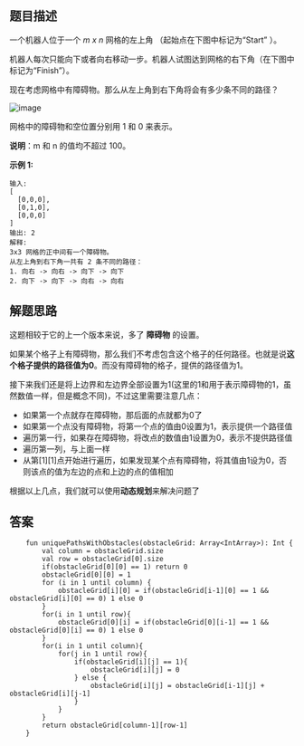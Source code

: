 ## 题目描述

一个机器人位于一个 *m x n* 网格的左上角 （起始点在下图中标记为“Start” ）。

机器人每次只能向下或者向右移动一步。机器人试图达到网格的右下角（在下图中标记为“Finish”）。

现在考虑网格中有障碍物。那么从左上角到右下角将会有多少条不同的路径？

![image](https://user-images.githubusercontent.com/30992818/72131874-76e5eb80-33b8-11ea-8cb9-a6cc28b18d9a.png)

网格中的障碍物和空位置分别用 1 和 0 来表示。

**说明**：m 和 n 的值均不超过 100。

**示例 1:**


```
输入:
[
  [0,0,0],
  [0,1,0],
  [0,0,0]
]
输出: 2
解释:
3x3 网格的正中间有一个障碍物。
从左上角到右下角一共有 2 条不同的路径：
1. 向右 -> 向右 -> 向下 -> 向下
2. 向下 -> 向下 -> 向右 -> 向右
```


## 解题思路

这题相较于它的上一个版本来说，多了 **障碍物** 的设置。

如果某个格子上有障碍物，那么我们不考虑包含这个格子的任何路径。也就是说**这个格子提供的路径值为0**。而没有障碍物的格子，提供的路径值为1。

接下来我们还是将上边界和左边界全部设置为1(这里的1和用于表示障碍物的1，虽然数值一样，但是概念不同)，不过这里需要注意几点：
- 如果第一个点就存在障碍物，那后面的点就都为0了
- 如果第一个点没有障碍物，将第一个点的值由0设置为1，表示提供一个路径值
- 遍历第一行，如果存在障碍物，将改点的数值由1设置为0，表示不提供路径值
- 遍历第一列，与上面一样
- 从第[1][1]点开始进行遍历，如果发现某个点有障碍物，将其值由1设为0，否则该点的值为左边的点和上边的点的值相加


根据以上几点，我们就可以使用**动态规划**来解决问题了


## 答案


```
    fun uniquePathsWithObstacles(obstacleGrid: Array<IntArray>): Int {
        val column = obstacleGrid.size
        val row = obstacleGrid[0].size
        if(obstacleGrid[0][0] == 1) return 0
        obstacleGrid[0][0] = 1
        for (i in 1 until column) {
            obstacleGrid[i][0] = if(obstacleGrid[i-1][0] == 1 && obstacleGrid[i][0] == 0) 1 else 0
        }
        for(i in 1 until row){
            obstacleGrid[0][i] = if(obstacleGrid[0][i-1] == 1 && obstacleGrid[0][i] == 0) 1 else 0
        }
        for(i in 1 until column){
            for(j in 1 until row){
                if(obstacleGrid[i][j] == 1){
                    obstacleGrid[i][j] = 0
                } else {
                    obstacleGrid[i][j] = obstacleGrid[i-1][j] + obstacleGrid[i][j-1]
                }
            }
        }
        return obstacleGrid[column-1][row-1]
    }
```
